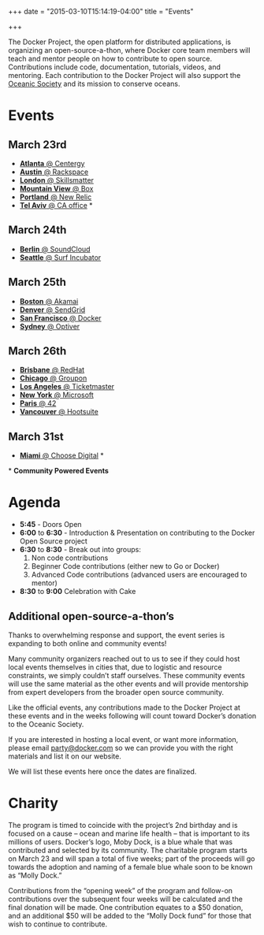 +++
date = "2015-03-10T15:14:19-04:00"
title = "Events"

+++

The Docker Project, the open platform for distributed applications, is
organizing an open-source-a-thon, where Docker core team members will teach and
mentor people on how to contribute to open source. Contributions include code,
documentation, tutorials, videos, and mentoring. Each contribution to the
Docker Project will also support the [Oceanic Society](http://www.oceanicsociety.org) and its mission to
conserve oceans.

# Events

## March 23rd

* [**Atlanta** @ Centergy](http://www.meetup.com/Docker-Atlanta/events/220936392/)
* [**Austin** @ Rackspace](http://www.meetup.com/Docker-Austin/)
* [**London** @ Skillsmatter](http://www.meetup.com/Docker-London/events/220933336/)
* [**Mountain View** @ Box](http://www.meetup.com/Docker-Mountain-View/events/220936150)
* [**Portland** @ New Relic](http://www.meetup.com/Docker-Portland-OR/events/220936451)
* [**Tel Aviv** @ CA office](http://www.meetup.com/Docker-Tel-Aviv/events/221108613/) \*

## March 24th

* [**Berlin** @ SoundCloud](http://www.meetup.com/Docker-Berlin/events/220945833/)
* [**Seattle** @ Surf Incubator](http://www.meetup.com/Docker-Seattle/events/220937481/)

## March 25th

* [**Boston** @ Akamai](http://www.meetup.com/Docker-Boston/events/220936081)
* [**Denver** @ SendGrid](http://www.meetup.com/Docker-Denver/)
* [**San Francisco** @ Docker](http://www.meetup.com/Docker-meetups/events/220935945/)
* [**Sydney** @ Optiver](http://www.meetup.com/Sydney-Docker-User-Group/events/221082378/)

## March 26th

* [**Brisbane** @ RedHat](http://www.meetup.com/Docker-Brisbane-Australia/events/220941621/)
* [**Chicago** @ Groupon](http://www.meetup.com/Docker-Chicago/events/220936626/)
* [**Los Angeles** @ Ticketmaster](http://www.meetup.com/Docker-Los-Angeles/events/220936374)
* [**New York** @ Microsoft](http://www.meetup.com/Docker-NewYorkCity/events/220936011/)
* [**Paris** @ 42](http://www.meetup.com/Docker-Paris/events/220947812/)
* [**Vancouver** @ Hootsuite](http://www.meetup.com/Docker-vancouver/events/220937956)

## March 31st

* [**Miami** @ Choose Digital](http://www.meetup.com/Docker-Miami/events/221200897/) \*


\* **Community Powered Events**

# Agenda

* **5:45** - Doors Open
* **6:00** to **6:30** - Introduction & Presentation on contributing to the Docker Open Source project
* **6:30** to **8:30** - Break out into groups:
  1. Non code contributions
  2. Beginner Code contributions (either new to Go or Docker)
  3. Advanced Code contributions (advanced users are encouraged to mentor)
* **8:30** to **9:00** Celebration with Cake


## Additional open-source-a-thon’s

Thanks to overwhelming response and support, the event series is expanding to
both online and community events!

Many community organizers reached out to us to see if they could host local
events themselves in cities that, due to logistic and resource constraints, we
simply couldn’t staff ourselves. These community events will use the same
material as the other events and will provide mentorship from expert developers
from the broader open source community. 

Like the official events, any contributions made to the Docker Project at these
events and in the weeks following will count toward Docker’s donation to the
Oceanic Society.

If you are interested in hosting a local event, or want more information,
please email party@docker.com so we can provide you with the right materials
and list it on our website.

We will list these events here once the dates are finalized.

# Charity

The program is timed to coincide with the project’s 2nd birthday and is focused
on a cause – ocean and marine life health – that is important to its millions
of users. Docker’s logo, Moby Dock, is a blue whale that was contributed and
selected by its community.  The charitable program starts on March 23 and will
span a total of five weeks; part of the proceeds will go towards the adoption
and naming of a female blue whale soon to be known as “Molly Dock.” 

Contributions from the “opening week” of the program and follow-on
contributions over the subsequent four weeks will be calculated and the final
donation will be made. One contribution equates to a $50 donation, and an
additional $50 will be added to the “Molly Dock fund” for those that wish to
continue to contribute.

